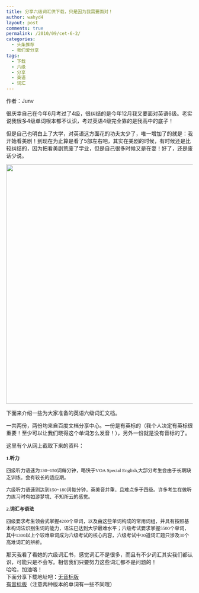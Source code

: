 ```yaml
---
title: 分享六级词汇供下载，只是因为我需要面对！
author: wahyd4
layout: post
comments: true
permalink: /2010/09/cet-6-2/
categories:
  - 头条推荐
  - 我们爱分享
tags:
  - 下载
  - 六级
  - 分享
  - 英语
  - 词汇
---
```

作者：Junv

很庆幸自己在今年6月考过了4级，很纠结的是今年12月我又要面对英语6级。老实说我很多4级单词根本都不认识，考过英语4级完全靠的是我高中的底子！

但是自己也明白上了大学，对英语这方面花的功夫太少了，唯一增加了的就是：我开始看美剧！到现在为止算是看了5部左右吧，其实在美剧的时候，有时候还是比较纠结的，因为把看美剧荒废了学业，但是自己很多时候又是在耍！好了，还是废话少说。

[<img class="aligncenter size-full wp-image-386" title="f14_24825251" src="http://www.junv.info/wp-content/uploads/2010/09/f14_24825251.jpg" alt="" width="990" height="646" />][1]

下面来介绍一些为大家准备的英语六级词汇文档。

一共两份，两份均来自百度文档分享中心。一份是有英标的（我个人决定有英标很重要！至少可以让我们晓得这个单词怎么发音！），另外一份就是没有音标的了。

这里有个从网上截取下来的资料：

<span style="font-size: small;"> <strong><span style="font-family: 'Times New Roman';">1.</span></strong><strong>听力</strong></span>

<span style="font-size: small;"> 四级听力语速为<span style="font-family: 'Times New Roman';">130~150</span>词每分钟，略快于<span style="font-family: 'Times New Roman';">VOA Special English,</span>大部分考生会由于长期缺乏训练，会有较长的适应期。</span>

<span style="font-size: small;"> 六级听力语速则达到<span style="font-family: 'Times New Roman';">150~180</span>词每分钟，英美音并重，且难点多于四级。许多考生在做听力练习时有如游梦境、不知所云的感觉。</span>

<span style="font-size: small;"> <strong><span style="font-family: 'Times New Roman';">2.</span></strong><strong>词汇与语法</strong></span>

<span style="font-size: small;">四级要求考生领会式掌握<span style="font-family: 'Times New Roman';">4200</span>个单词，以及由这些单词构成的常用词组，并具有按照基本构词法识别生词的能力，语法已达到大学最难水平；六级考试要求掌握<span style="font-family: 'Times New Roman';">5500</span>个单词，其中<span style="font-family: 'Times New Roman';">1300</span>以上个较难单词成为六级考试的核心内容，六级考试中<span style="font-family: 'Times New Roman';">30</span>道词汇题只涉及<span style="font-family: 'Times New Roman';">30</span>个高难词汇的辨析。</span>

<address>
  <span style="font-style: normal;">那天我看了看她的六级词汇书，感觉词汇不是很多，而且有不少词汇其实我们都认识，可能只是不会写。相信我们只要努力这些词汇都不是问题的！</span>
</address>

<address>
  <span style="font-style: normal;">哈哈，加油咯！</span>
</address>

<address>
  <span style="font-style: normal;"> 下面分享下载地址吧：<a href="http://www.junv.info/wp-content/uploads/2010/09/2010年大学英语六级词汇表免费下载.doc">无音标版</a></span>
</address>

<address>
  <span style="font-style: normal;"> <a href="http://www.junv.info/wp-content/uploads/2010/09/2010大学英语六级词汇表-带音标-完美打印版-免费下载.doc">有音标版</a>（注意两种版本的单词有一些不同哦）</span>
</address>

 [1]: http://www.junv.info/wp-content/uploads/2010/09/f14_24825251.jpg
